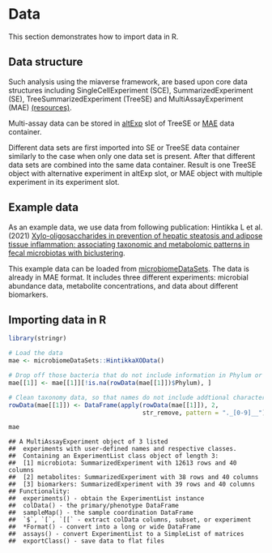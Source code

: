 # Data

This section demonstrates how to import data in R.

## Data structure

Such analysis using the miaverse framework, are based upon core data structures 
including SingleCellExperiment (SCE), SummarizedExperiment (SE), TreeSummarizedExperiment (TreeSE) and MultiAssayExperiment (MAE) [(resources)](https://microbiome.github.io/course_2022_miaverse/study-material.html#resources-for-treesummarizedexperiment).

Multi-assay data can be stored in [altExp](https://microbiome.github.io/OMA/containers.html#alternative-experiments) 
slot of TreeSE or [MAE](https://microbiome.github.io/OMA/containers.html#multiassayexperiments) data container.

Different data sets are first imported into SE or TreeSE data container similarly to the case when only one data set is present. After that different data sets are combined into the same data container. Result is one TreeSE object with alternative experiment in altExp slot, or MAE object with multiple experiment in its experiment slot.

## Example data

As an example data, we use data from following publication: Hintikka L et al. (2021) [Xylo-oligosaccharides in prevention of hepatic steatosis and adipose tissue inflammation: associating taxonomic and metabolomic patterns in fecal microbiotas with biclustering](https://www.mdpi.com/1660-4601/18/8/4049).

This example data can be loaded from [microbiomeDataSets](https://bioconductor.org/packages/release/data/experiment/html/microbiomeDataSets.html). The data is already in MAE format. It includes three different experiments: microbial abundance data, metabolite concentrations, and data about different biomarkers.

## Importing data in R


```r
library(stringr)

# Load the data
mae <- microbiomeDataSets::HintikkaXOData()

# Drop off those bacteria that do not include information in Phylum or lower levels
mae[[1]] <- mae[[1]][!is.na(rowData(mae[[1]])$Phylum), ]

# Clean taxonomy data, so that names do not include addtional characters
rowData(mae[[1]]) <- DataFrame(apply(rowData(mae[[1]]), 2, 
                                     str_remove, pattern = "._[0-9]__"))

mae
```

```
## A MultiAssayExperiment object of 3 listed
##  experiments with user-defined names and respective classes.
##  Containing an ExperimentList class object of length 3:
##  [1] microbiota: SummarizedExperiment with 12613 rows and 40 columns
##  [2] metabolites: SummarizedExperiment with 38 rows and 40 columns
##  [3] biomarkers: SummarizedExperiment with 39 rows and 40 columns
## Functionality:
##  experiments() - obtain the ExperimentList instance
##  colData() - the primary/phenotype DataFrame
##  sampleMap() - the sample coordination DataFrame
##  `$`, `[`, `[[` - extract colData columns, subset, or experiment
##  *Format() - convert into a long or wide DataFrame
##  assays() - convert ExperimentList to a SimpleList of matrices
##  exportClass() - save data to flat files
```
